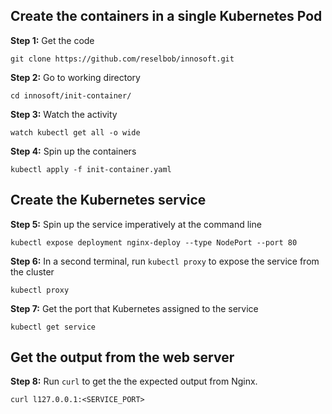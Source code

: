 ## Create the containers in a single Kubernetes Pod

**Step 1:**  Get the code

`git clone https://github.com/reselbob/innosoft.git`

**Step 2:**  Go to working directory

`cd innosoft/init-container/` 


**Step 3:**  Watch the activity

`watch kubectl get all -o wide`

**Step 4:** Spin up the containers

`kubectl apply -f init-container.yaml`

## Create the Kubernetes service

**Step 5:**  Spin up the service imperatively at the command line

`kubectl expose deployment nginx-deploy --type NodePort --port 80`

**Step 6:** In a second terminal, run `kubectl proxy` to expose the service from the cluster

`kubectl proxy`

**Step 7:** Get the port that Kubernetes assigned to the service

`kubectl get service`

## Get the output from the web server

**Step 8:** Run `curl` to get the the expected output from Nginx.

`curl l127.0.0.1:<SERVICE_PORT>`